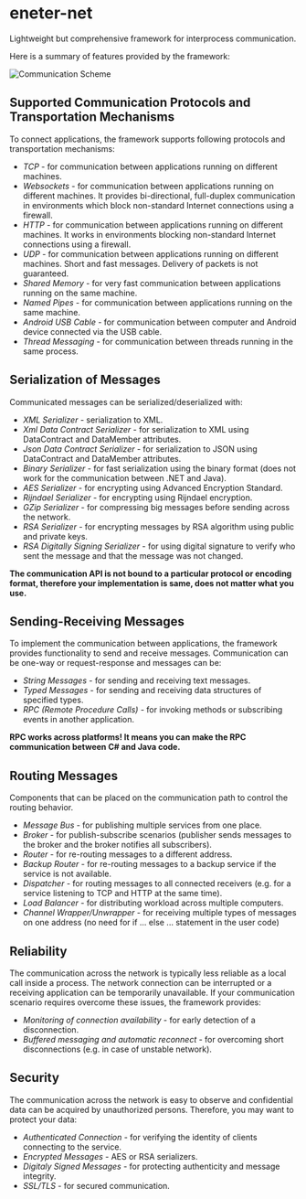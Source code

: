 # eneter-net
Lightweight but comprehensive framework for interprocess communication.

Here is a summary of features provided by the framework:

![Communication Scheme](https://github.com/ng-eneter/eneter-net/blob/master/enetercomponents.svg)

## Supported Communication Protocols and Transportation Mechanisms
To connect applications, the framework supports following protocols and transportation mechanisms:
* _TCP_ - for communication between applications running on different machines.
* _Websockets_ - for communication between applications running on different machines. It provides bi-directional, full-duplex communication in environments which block non-standard Internet connections using a firewall.
* _HTTP_ - for communication between applications running on different machines. It works in environments blocking non-standard Internet connections using a firewall.
* _UDP_ - for communication between applications running on different machines. Short and fast messages. Delivery of packets is not guaranteed.
* _Shared Memory_ - for very fast communication between applications running on the same machine.
* _Named Pipes_ - for communication between applications running on the same machine.
* _Android USB Cable_ - for communication between computer and Android device connected via the USB cable.
* _Thread Messaging_ - for communication between threads running in the same process.

## Serialization of Messages
Communicated messages can be serialized/deserialized with:
* _XML Serializer_ - serialization to XML.
* _Xml Data Contract Serializer_ - for serialization to XML using DataContract and DataMember attributes.
* _Json Data Contract Serializer_ - for serialization to JSON using DataContract and DataMember attributes.
* _Binary Serializer_ - for fast serialization using the binary format (does not work for the communication between .NET and Java).
* _AES Serializer_ - for encrypting using Advanced Encryption Standard.
* _Rijndael Serializer_ - for encrypting using Rijndael encryption.
* _GZip Serializer_ - for compressing big messages before sending across the network.
* _RSA Serializer_ - for encrypting messages by RSA algorithm using public and private keys.
* _RSA Digitally Signing Serializer_ - for using digital signature to verify who sent the message and that the message was not changed.

**The communication API is not bound to a particular protocol or encoding format, therefore your implementation is same, does not matter what you use.**

## Sending-Receiving Messages
To implement the communication between applications, the framework provides functionality to send and receive messages. Communication can be one-way or request-response and messages can be:
* _String Messages_ - for sending and receiving text messages.
* _Typed Messages_ - for sending and receiving data structures of specified types.
* _RPC (Remote Procedure Calls)_ - for invoking methods or subscribing events in another application.

**RPC works across platforms! It means you can make the RPC communication between C# and Java code.**

## Routing Messages
Components that can be placed on the communication path to control the routing behavior.
* _Message Bus_ - for publishing multiple services from one place.
* _Broker_ - for publish-subscribe scenarios (publisher sends messages to the broker and the broker notifies all subscribers).
* _Router_ - for re-routing messages to a different address.
* _Backup Router_ - for re-routing messages to a backup service if the service is not available.
* _Dispatcher_ - for routing messages to all connected receivers (e.g. for a service listening to TCP and HTTP at the same time).
* _Load Balancer_ - for distributing workload across multiple computers.
* _Channel Wrapper/Unwrapper_ - for receiving multiple types of messages on one address (no need for if ... else ... statement in the user code)

## Reliability
The communication across the network is typically less reliable as a local call inside a process. The network connection can be interrupted or a receiving application can be temporarily unavailable. If your communication scenario requires overcome these issues, the framework provides:
* _Monitoring of connection availability_ - for early detection of a disconnection.
* _Buffered messaging and automatic reconnect_ - for overcoming short disconnections (e.g. in case of unstable network).

## Security
The communication across the network is easy to observe and confidential data can be acquired by unauthorized persons. Therefore, you may want to protect your data:
* _Authenticated Connection_ - for verifying the identity of clients connecting to the service.
* _Encrypted Messages_ - AES or RSA serializers.
* _Digitaly Signed Messages_ - for protecting authenticity and message integrity.
* _SSL/TLS_ - for secured communication.

